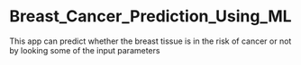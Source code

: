 # Breast_Cancer_Prediction_Using_ML
This app can predict whether the breast tissue is in the risk of cancer or not by looking some of the input parameters
